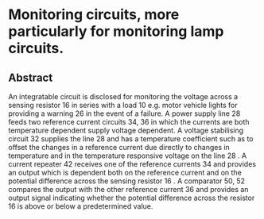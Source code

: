 # Monitoring circuits, more particularly for monitoring lamp circuits.

## Abstract
An integratable circuit is disclosed for monitoring the voltage across a sensing resistor 16 in series with a load 10 e.g. motor vehicle lights for providing a warning 26 in the event of a failure. A power supply line 28 feeds two reference current circuits 34, 36 in which the currents are both temperature dependent supply voltage dependent. A voltage stabilising circuit 32 supplies the line 28 and has a temperature coefficient such as to offset the changes in a reference current due directly to changes in temperature and in the temperature responsive voltage on the line 28 . A current repeater 42 receives one of the reference currents 34 and provides an output which is dependent both on the reference current and on the potential difference across the sensing resistor 16 . A comparator 50, 52 compares the output with the other reference current 36 and provides an output signal indicating whether the potential difference across the resistor 16 is above or below a predetermined value.